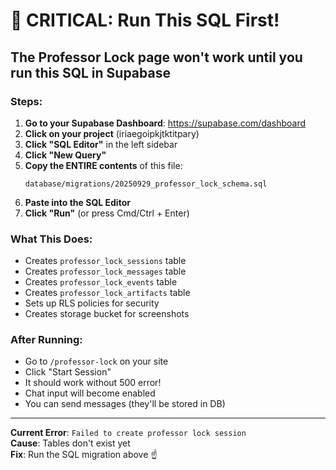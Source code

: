 # 🚨 CRITICAL: Run This SQL First!

## The Professor Lock page won't work until you run this SQL in Supabase

### Steps:

1. **Go to your Supabase Dashboard**: https://supabase.com/dashboard
2. **Click on your project** (iriaegoipkjtktitpary)
3. **Click "SQL Editor"** in the left sidebar
4. **Click "New Query"**
5. **Copy the ENTIRE contents** of this file:
   ```
   database/migrations/20250929_professor_lock_schema.sql
   ```
6. **Paste into the SQL Editor**
7. **Click "Run"** (or press Cmd/Ctrl + Enter)

### What This Does:
- Creates `professor_lock_sessions` table
- Creates `professor_lock_messages` table  
- Creates `professor_lock_events` table
- Creates `professor_lock_artifacts` table
- Sets up RLS policies for security
- Creates storage bucket for screenshots

### After Running:
- Go to `/professor-lock` on your site
- Click "Start Session"
- It should work without 500 error!
- Chat input will become enabled
- You can send messages (they'll be stored in DB)

---

**Current Error**: `Failed to create professor lock session`  
**Cause**: Tables don't exist yet  
**Fix**: Run the SQL migration above ☝️
